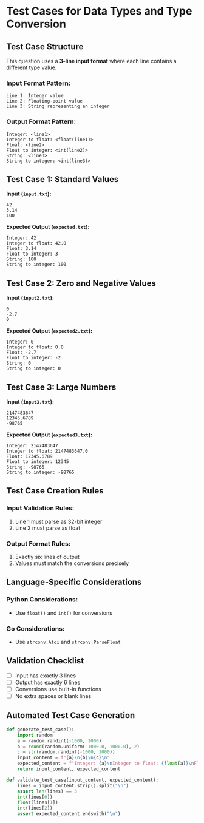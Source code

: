 # Test Cases for Data Types and Type Conversion

## Test Case Structure
This question uses a **3-line input format** where each line contains a different type value.

### Input Format Pattern:
```
Line 1: Integer value
Line 2: Floating-point value
Line 3: String representing an integer
```

### Output Format Pattern:
```
Integer: <line1>
Integer to float: <float(line1)>
Float: <line2>
Float to integer: <int(line2)>
String: <line3>
String to integer: <int(line3)>
```

## Test Case 1: Standard Values
**Input (`input.txt`):**
```
42
3.14
100
```
**Expected Output (`expected.txt`):**
```
Integer: 42
Integer to float: 42.0
Float: 3.14
Float to integer: 3
String: 100
String to integer: 100
```

## Test Case 2: Zero and Negative Values
**Input (`input2.txt`):**
```
0
-2.7
0
```
**Expected Output (`expected2.txt`):**
```
Integer: 0
Integer to float: 0.0
Float: -2.7
Float to integer: -2
String: 0
String to integer: 0
```

## Test Case 3: Large Numbers
**Input (`input3.txt`):**
```
2147483647
12345.6789
-98765
```
**Expected Output (`expected3.txt`):**
```
Integer: 2147483647
Integer to float: 2147483647.0
Float: 12345.6789
Float to integer: 12345
String: -98765
String to integer: -98765
```

## Test Case Creation Rules
### Input Validation Rules:
1. Line 1 must parse as 32-bit integer
2. Line 2 must parse as float

### Output Format Rules:
1. Exactly six lines of output
2. Values must match the conversions precisely

## Language-Specific Considerations
### Python Considerations:
- Use `float()` and `int()` for conversions

### Go Considerations:
- Use `strconv.Atoi` and `strconv.ParseFloat`

## Validation Checklist
- [ ] Input has exactly 3 lines
- [ ] Output has exactly 6 lines
- [ ] Conversions use built-in functions
- [ ] No extra spaces or blank lines

## Automated Test Case Generation
```python
def generate_test_case():
    import random
    a = random.randint(-1000, 1000)
    b = round(random.uniform(-1000.0, 1000.0), 2)
    c = str(random.randint(-1000, 1000))
    input_content = f"{a}\n{b}\n{c}\n"
    expected_content = f"Integer: {a}\nInteger to float: {float(a)}\nFloat: {b}\nFloat to integer: {int(b)}\nString: {c}\nString to integer: {int(c)}\n"
    return input_content, expected_content

def validate_test_case(input_content, expected_content):
    lines = input_content.strip().split("\n")
    assert len(lines) == 3
    int(lines[0])
    float(lines[1])
    int(lines[2])
    assert expected_content.endswith("\n")
```
